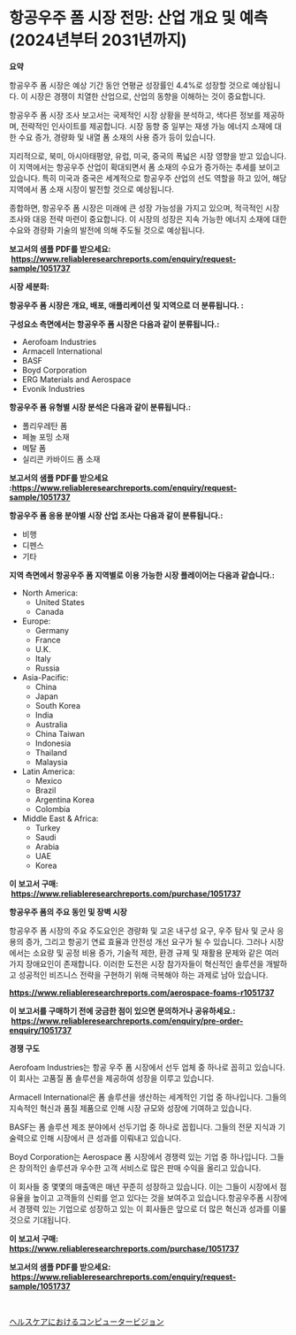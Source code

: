 <p><h1>항공우주 폼 시장 전망: 산업 개요 및 예측 (2024년부터 2031년까지)</h1></p><p><strong>요약</strong></p>
<p><p>항공우주 폼 시장은 예상 기간 동안 연평균 성장률인 4.4%로 성장할 것으로 예상됩니다. 이 시장은 경쟁이 치열한 산업으로, 산업의 동향을 이해하는 것이 중요합니다.</p><p>항공우주 폼 시장 조사 보고서는 국제적인 시장 상황을 분석하고, 색다른 정보를 제공하며, 전략적인 인사이트를 제공합니다. 시장 동향 중 일부는 재생 가능 에너지 소재에 대한 수요 증가, 경량화 및 내열 폼 소재의 사용 증가 등이 있습니다.</p><p>지리적으로, 북미, 아시아태평양, 유럽, 미국, 중국의 폭넓은 시장 영향을 받고 있습니다. 이 지역에서는 항공우주 산업이 확대되면서 폼 소재의 수요가 증가하는 추세를 보이고 있습니다. 특히 미국과 중국은 세계적으로 항공우주 산업의 선도 역할을 하고 있어, 해당 지역에서 폼 소재 시장이 발전할 것으로 예상됩니다.</p><p>종합하면, 항공우주 폼 시장은 미래에 큰 성장 가능성을 가지고 있으며, 적극적인 시장 조사와 대응 전략 마련이 중요합니다. 이 시장의 성장은 지속 가능한 에너지 소재에 대한 수요와 경량화 기술의 발전에 의해 주도될 것으로 예상됩니다.</p></p>
<p><strong>보고서의 샘플 PDF를 받으세요: &nbsp;<a href="https://www.reliableresearchreports.com/enquiry/request-sample/1051737">https://www.reliableresearchreports.com/enquiry/request-sample/1051737</a></strong></p>
<p><strong>시장 세분화:</strong></p>
<p><strong> 항공우주 폼 시장은 개요, 배포, 애플리케이션 및 지역으로 더 분류됩니다. :</strong></p>
<p><strong>구성요소 측면에서는 항공우주 폼 시장은 다음과 같이 분류됩니다.:</strong></p>
<p><ul><li>Aerofoam Industries</li><li>Armacell International</li><li>BASF</li><li>Boyd Corporation</li><li>ERG Materials and Aerospace</li><li>Evonik Industries</li></ul></p>
<p><strong> 항공우주 폼 유형별 시장 분석은 다음과 같이 분류됩니다.:</strong></p>
<p><ul><li>폴리우레탄 폼</li><li>페놀 포밍 소재</li><li>메탈 폼</li><li>실리콘 카바이드 폼 소재</li></ul></p>
<p><strong>보고서의 샘플 PDF를 받으세요 :<a href="https://www.reliableresearchreports.com/enquiry/request-sample/1051737">https://www.reliableresearchreports.com/enquiry/request-sample/1051737</a></strong></p>
<p><strong> 항공우주 폼 응용 분야별 시장 산업 조사는 다음과 같이 분류됩니다.:</strong></p>
<p><ul><li>비행</li><li>디펜스</li><li>기타</li></ul></p>
<p><strong>지역 측면에서 항공우주 폼 지역별로 이용 가능한 시장 플레이어는 다음과 같습니다.:</strong></p>
<p><ul>
    <li>
        North America:
        <ul>
            <li>United States</li>
            <li>Canada</li>
        </ul>
    </li>
    <li>
        Europe:
        <ul>
            <li>Germany</li>
            <li>France</li>
            <li>U.K.</li>
            <li>Italy</li>
            <li>Russia</li>
        </ul>
    </li>
    <li>
        Asia-Pacific:
        <ul>
            <li>China</li>
            <li>Japan</li>
            <li>South Korea</li>
            <li>India</li>
            <li>Australia</li>
            <li>China Taiwan</li>
            <li>Indonesia</li>
            <li>Thailand</li>
            <li>Malaysia</li>
        </ul>
    </li>
    <li>
        Latin America:
        <ul>
            <li>Mexico</li>
            <li>Brazil</li>
            <li>Argentina Korea</li>
            <li>Colombia</li>
        </ul>
    </li>
    <li>
        Middle East & Africa:
        <ul>
            <li>Turkey</li>
            <li>Saudi</li>
            <li>Arabia</li>
            <li>UAE</li>
            <li>Korea</li>
        </ul>
    </li>
    </ul></p>
<p><strong>이 보고서 구매: &nbsp;<a href="https://www.reliableresearchreports.com/purchase/1051737">https://www.reliableresearchreports.com/purchase/1051737</a></strong></p>
<p><strong>항공우주 폼의 주요 동인 및 장벽 시장</strong></p>
<p><p>항공우주 폼 시장의 주요 주도요인은 경량화 및 고온 내구성 요구, 우주 탐사 및 군사 응용의 증가, 그리고 항공기 연료 효율과 안전성 개선 요구가 될 수 있습니다. 그러나 시장에서는 소요량 및 공정 비용 증가, 기술적 제한, 환경 규제 및 재활용 문제와 같은 여러 가지 장애요인이 존재합니다. 이러한 도전은 시장 참가자들이 혁신적인 솔루션을 개발하고 성공적인 비즈니스 전략을 구현하기 위해 극복해야 하는 과제로 남아 있습니다.</p></p>
<p><strong><a href="https://www.reliableresearchreports.com/aerospace-foams-r1051737">https://www.reliableresearchreports.com/aerospace-foams-r1051737</a></strong></p>
<p><strong>이 보고서를 구매하기 전에 궁금한 점이 있으면 문의하거나 공유하세요.: &nbsp;<a href="https://www.reliableresearchreports.com/enquiry/pre-order-enquiry/1051737">https://www.reliableresearchreports.com/enquiry/pre-order-enquiry/1051737</a></strong></p>
<p><strong>경쟁 구도</strong></p>
<p><p>Aerofoam Industries는 항공 우주 폼 시장에서 선두 업체 중 하나로 꼽히고 있습니다. 이 회사는 고품질 폼 솔루션을 제공하여 성장을 이루고 있습니다.</p><p>Armacell International은 폼 솔루션을 생산하는 세계적인 기업 중 하나입니다. 그들의 지속적인 혁신과 품질 제품으로 인해 시장 규모와 성장에 기여하고 있습니다.</p><p>BASF는 폼 솔루션 제조 분야에서 선두기업 중 하나로 꼽힙니다. 그들의 전문 지식과 기술력으로 인해 시장에서 큰 성과를 이뤄내고 있습니다.</p><p>Boyd Corporation는 Aerospace 폼 시장에서 경쟁력 있는 기업 중 하나입니다. 그들은 창의적인 솔루션과 우수한 고객 서비스로 많은 판매 수익을 올리고 있습니다.</p><p>이 회사들 중 몇몇의 매출액은 매년 꾸준히 성장하고 있습니다. 이는 그들이 시장에서 점유율을 높이고 고객들의 신뢰를 얻고 있다는 것을 보여주고 있습니다.항공우주폼 시장에서 경쟁력 있는 기업으로 성장하고 있는 이 회사들은 앞으로 더 많은 혁신과 성과를 이룰 것으로 기대됩니다.</p></p>
<p><strong>이 보고서 구매: &nbsp; <a href="https://www.reliableresearchreports.com/purchase/1051737">https://www.reliableresearchreports.com/purchase/1051737</a></strong></p>
<p><strong>보고서의 샘플 PDF를 받으세요: &nbsp;<a href="https://www.reliableresearchreports.com/enquiry/request-sample/1051737">https://www.reliableresearchreports.com/enquiry/request-sample/1051737</a></strong><strong></strong></p>
<p>&nbsp;</p>
<p><p><a href="https://github.com/lily-u-genius/Market-Research-Report-List-1/blob/main/985333819771.md">ヘルスケアにおけるコンピュータービジョン</a></p></p>